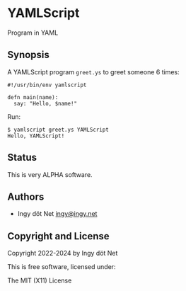 YAMLScript
==========

Program in YAML


## Synopsis

A YAMLScript program `greet.ys` to greet someone 6 times:
```
#!/usr/bin/env yamlscript

defn main(name):
  say: "Hello, $name!"
```

Run:
```
$ yamlscript greet.ys YAMLScript
Hello, YAMLScript!
```


## Status

This is very ALPHA software.


## Authors

* Ingy döt Net <ingy@ingy.net>


## Copyright and License

Copyright 2022-2024 by Ingy döt Net

This is free software, licensed under:

  The MIT (X11) License
